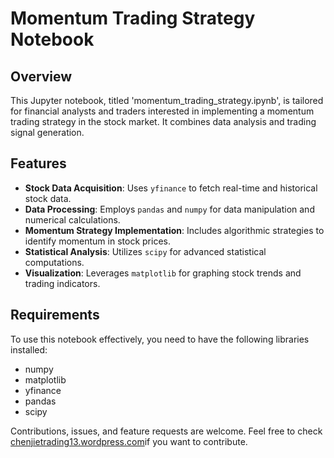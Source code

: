# Momentum Trading Strategy Notebook

## Overview
This Jupyter notebook, titled 'momentum_trading_strategy.ipynb', is tailored for financial analysts and traders interested in implementing a momentum trading strategy in the stock market. It combines data analysis and trading signal generation.

## Features
- **Stock Data Acquisition**: Uses `yfinance` to fetch real-time and historical stock data.
- **Data Processing**: Employs `pandas` and `numpy` for data manipulation and numerical calculations.
- **Momentum Strategy Implementation**: Includes algorithmic strategies to identify momentum in stock prices.
- **Statistical Analysis**: Utilizes `scipy` for advanced statistical computations.
- **Visualization**: Leverages `matplotlib` for graphing stock trends and trading indicators.

## Requirements
To use this notebook effectively, you need to have the following libraries installed:
- numpy
- matplotlib
- yfinance
- pandas
- scipy

Contributions, issues, and feature requests are welcome. Feel free to check [chenjietrading13.wordpress.com](https://chenjietrading13.wordpress.com/)if you want to contribute.

